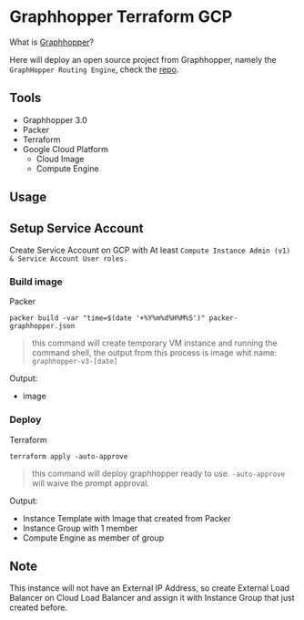 # Graphhopper Terraform GCP

What is [Graphhopper](https://www.graphhopper.com/)?

Here will deploy an open source project from Graphhopper, namely the `GraphHopper Routing Engine`, check the [repo](https://github.com/graphhopper/graphhopper).

## Tools

- Graphhopper 3.0
- Packer
- Terraform
- Google Cloud Platform
  - Cloud Image
  - Compute Engine

## Usage

## Setup Service Account

Create Service Account on GCP with At least `Compute Instance Admin (v1) & Service Account User roles.`

### Build image

Packer

```shell
packer build -var "time=$(date '+%Y%m%d%H%M%S')" packer-graphhopper.json
```

> this command will create temporary VM instance and running the command shell, the output from this process is image whit name: `graphhopper-v3-[date]`

Output:

- image

### Deploy

Terraform

```shell
terraform apply -auto-approve
```

> this command will deploy graphhopper ready to use. `-auto-approve` will waive the prompt approval.

Output:

- Instance Template with Image that created from Packer
- Instance Group with 1 member
- Compute Engine as member of group

## Note

This instance will not have an External IP Address, so create External Load Balancer on Cloud Load Balancer and assign it with Instance Group that just created before.

